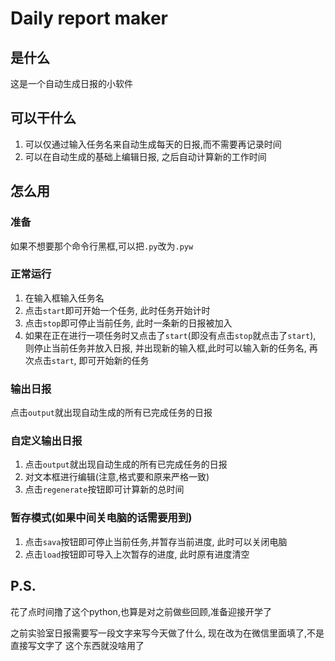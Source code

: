 # Daily report maker

## 是什么

这是一个自动生成日报的小软件

## 可以干什么

1. 可以仅通过输入任务名来自动生成每天的日报,而不需要再记录时间
2. 可以在自动生成的基础上编辑日报, 之后自动计算新的工作时间

## 怎么用

### 准备

如果不想要那个命令行黑框,可以把`.py`改为`.pyw`

### 正常运行

1. 在输入框输入任务名
2. 点击`start`即可开始一个任务, 此时任务开始计时
3. 点击`stop`即可停止当前任务, 此时一条新的日报被加入
4. 如果在正在进行一项任务时又点击了`start`(即没有点击`stop`就点击了`start`), 则停止当前任务并放入日报, 并出现新的输入框,此时可以输入新的任务名, 再次点击`start`, 即可开始新的任务

### 输出日报

点击`output`就出现自动生成的所有已完成任务的日报

### 自定义输出日报

1. 点击`output`就出现自动生成的所有已完成任务的日报
2. 对文本框进行编辑(注意,格式要和原来严格一致)
3. 点击`regenerate`按钮即可计算新的总时间

### 暂存模式(如果中间关电脑的话需要用到)

1. 点击`sava`按钮即可停止当前任务,并暂存当前进度, 此时可以关闭电脑
2. 点击`load`按钮即可导入上次暂存的进度, 此时原有进度清空

## P.S.

花了点时间撸了这个python,也算是对之前做些回顾,准备迎接开学了

之前实验室日报需要写一段文字来写今天做了什么, 现在改为在微信里面填了,不是直接写文字了 这个东西就没啥用了
